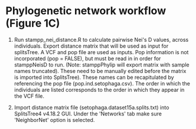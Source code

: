 # Phylogenetic network workflow (Figure 1C) 

1. Run stampp_nei_distance.R to calculate pairwise Nei's D values, across individuals. 
   Export distance matrix that will be used as input for splitsTree. A VCF and pop file are used as inputs.
   Pop information is not incorporated (pop = FALSE), but must be read in in order for stamppNeisD to run.
   (Note: stamppPhylip will export matrix with sample names truncated). These need to be manually edited before
   the matrix is imported into SplitsTree). These names can be recapitulated by referencing the pop file (pop.ind.setophaga.csv).
   The order in which the individuals are listed corresponds to the order in which they appear in the VCF file. 

2. Import distance matrix file (setophaga.dataset15a.splits.txt) into SplitsTree4 v4.18.2 GUI.
   Under the 'Networks' tab make sure 'NeighborNet' option is selected. 
